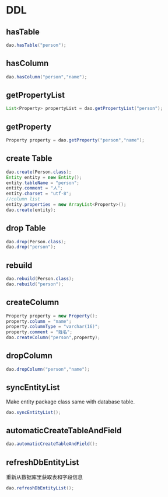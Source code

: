 # DDL

## hasTable

```java
dao.hasTable("person");
```

## hasColumn

```java
dao.hasColumn("person","name");
```

## getPropertyList

```java
List<Property> propertyList = dao.getPropertyList("person");
```

## getProperty

```java
Property property = dao.getProperty("person","name");
```

## create Table

```java
dao.create(Person.class);
Entity entity = new Entity();
entity.tableName = "person";
entity.comment = "人";
entity.charset = "utf-8";
//column list
entity.properties = new ArrayList<Property>();
dao.create(entity);
```

## drop Table

```java
dao.drop(Person.class);
dao.drop("person");
```

## rebuild

```java
dao.rebuild(Person.class);
dao.rebuild("person");
```

## createColumn

```java
Property property = new Property();
property.column = "name";
property.columnType = "varchar(16)";
property.comment = "姓名";
dao.createColumn("person",property);
```

## dropColumn

```java
dao.dropColumn("person","name");
```

## syncEntityList

Make entity package class same with database table.

```java
dao.syncEntityList();
```

## automaticCreateTableAndField

```java
dao.automaticCreateTableAndField();
```

## refreshDbEntityList

重新从数据库里获取表和字段信息

```java
dao.refreshDbEntityList();
```